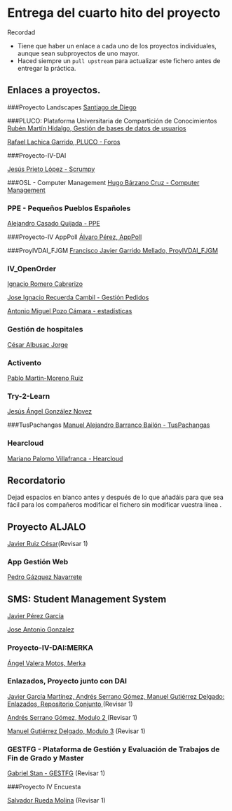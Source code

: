 # Entrega del cuarto hito del proyecto

Recordad
* Tiene que haber un enlace a cada uno de los proyectos individuales, aunque sean subproyectos de uno mayor.
* Haced siempre un `pull upstream` para actualizar este fichero antes de entregar la práctica.

## Enlaces a proyectos.

###Proyecto Landscapes
[Santiago de Diego](https://github.com/santidediego/Landscapes/blob/master/README.md)

###PLUCO: Plataforma Universitaria de Compartición de Conocimientos
[Rubén Martín Hidalgo, Gestión de bases de datos de usuarios](https://github.com/romilgildo/IV-PLUCO-RMH)

[Rafael Lachica Garrido, PLUCO - Foros](https://github.com/rafaellg8/IV-PLUCO-RLG)

###Proyecto-IV-DAI

[Jesús Prieto López - Scrumpy](https://github.com/JesGor/Proyecto-IV-DAI)

###OSL - Computer Management
[Hugo Bárzano Cruz - Computer Management](https://github.com/hugobarzano/osl-computer-management)

### PPE - Pequeños Pueblos Españoles
[Alejandro Casado Quijada - PPE](https://github.com/acasadoquijada/IV)

###Proyecto-IV AppPoll
[Álvaro Pérez, AppPoll](https://github.com/alvaro-gr/proyecto-IV)

###ProyIVDAI_FJGM
[Francisco Javier Garrido Mellado, ProyIVDAI_FJGM](https://github.com/javiergarridomellado/IV_javiergarridomellado)

### IV_OpenOrder
[Ignacio Romero Cabrerizo](https://github.com/nachobit/IV_PR_OpenOrder)

[Jose Ignacio Recuerda Cambil - Gestión Pedidos](https://github.com/ignaciorecuerda/gestionPedidos)

[Antonio Miguel Pozo Cámara - estadísticas](https://github.com/AntonioPozo/IV-OpenOrder-stadistics)


### Gestión de hospitales
[César Albusac Jorge](https://github.com/cesar2/Proyecto-IV.git)




### Activento
[Pablo Martin-Moreno Ruiz](https://github.com/pmmre/Activento-PabloMartin-MorenoRuiz)

### Try-2-Learn

[Jesús Ángel González Novez](https://github.com/jesusgn90/Try-2-Learn)


###TusPachangas
[Manuel Alejandro Barranco Bailón - TusPachangas](https://github.com/mabarrbai/TusPachangas)

### Hearcloud
[Mariano Palomo Villafranca - Hearcloud](https://github.com/mpvillafranca/hear-cloud)


## Recordatorio

Dejad espacios en blanco antes y después de lo que añadáis para que
sea fácil para los compañeros modificar el fichero sin modificar
vuestra línea .


## Proyecto ALJALO
[Javier Ruiz César](https://github.com/javiexfiliana7/submodulo-javi)(Revisar 1)


### App Gestión Web
[Pedro Gázquez Navarrete](https://github.com/pedrogazquez/Proyecto-IV)

## SMS: Student Management System
[Javier Pérez García](https://github.com/neon520/SMS-BDyReplica)

[Jose Antonio Gonzalez](https://github.com/JA-Gonz/SMS_Estadisticas)

### Proyecto-IV-DAI:MERKA
[Ángel Valera Motos, Merka](https://github.com/AngelValera/proyectoIV-Modulo-1.git)

### Enlazados, Proyecto junto con DAI

[Javier García Martínez, Andrés Serrano Gómez, Manuel Gutiérrez Delgado: Enlazados, Repositorio Conjunto ](https://github.com/javiergama8/Proyecto-IV) (Revisar 1)

[Andrés Serrano Gómez, Modulo 2 ](https://github.com/aserranogomez/Proyecto-IV-Modulo2) (Revisar 1) 

[Manuel Gutiérrez Delgado, Modulo 3](https://github.com/manolotello7/ProyectoIV-Modulo3) (Revisar 1)

### GESTFG - Plataforma de Gestión y Evaluación de Trabajos de Fin de Grado y Master

[Gabriel Stan - GESTFG](https://github.com/gabriel-stan/gestion-tfg) (Revisar 1)



###Proyecto IV Encuesta

[Salvador Rueda Molina](https://github.com/srmf9/Proyecto-IV)  (Revisar 1)


